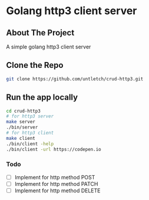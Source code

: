 # Golang http3 client server

## About The Project
A simple golang http3 client server

## Clone the Repo

```sh
git clone https://github.com/untletch/crud-http3.git
```

## Run the app locally

```sh
cd crud-http3
# for http3 server
make server
./bin/server
# for http3 client
make client
./bin/client -help
./bin/client -url https://codepen.io
```

### Todo
- [ ] Implement for http method POST
- [ ] Implement for http method PATCH
- [ ] Implement for http method DELETE
